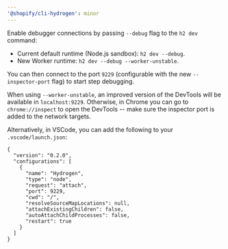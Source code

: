 ```yaml
---
'@shopify/cli-hydrogen': minor
---
```


Enable debugger connections by passing `--debug` flag to the `h2 dev` command:

- Current default runtime (Node.js sandbox): `h2 dev --debug`.
- New Worker runtime: `h2 dev --debug --worker-unstable`.

You can then connect to the port `9229` (configurable with the new `--inspector-port` flag) to start step debugging.

When using `--worker-unstable`, an improved version of the DevTools will be available in `localhost:9229`. Otherwise, in Chrome you can go to `chrome://inspect` to open the DevTools -- make sure the inspector port is added to the network targets.

Alternatively, in VSCode, you can add the following to your `.vscode/launch.json`:

```
{
  "version": "0.2.0",
  "configurations": [
    {
      "name": "Hydrogen",
      "type": "node",
      "request": "attach",
      "port": 9229,
      "cwd": "/",
      "resolveSourceMapLocations": null,
      "attachExistingChildren": false,
      "autoAttachChildProcesses": false,
      "restart": true
    }
  ]
}
```
